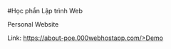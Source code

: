 #Học phần Lập trình Web
<p>Personal Website</p>
<p>Link: <a href="https://about-poe.000webhostapp.com/">https://about-poe.000webhostapp.com/>Demo</a>

 

